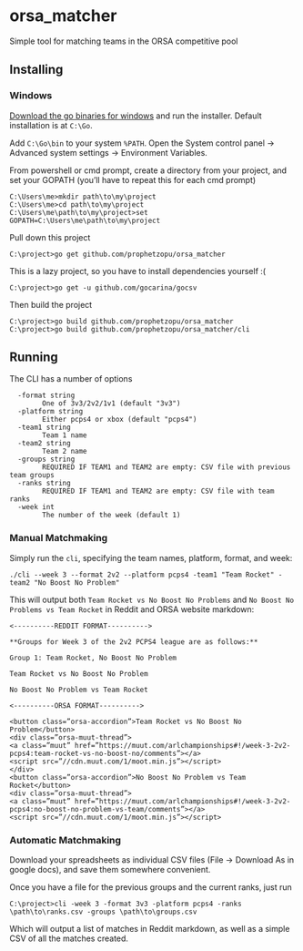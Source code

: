 # orsa_matcher
Simple tool for matching teams in the ORSA competitive pool

## Installing

### Windows
[Download the go binaries for windows](https://golang.org/dl/) and run the installer. Default installation is at `C:\Go`.

Add `C:\Go\bin` to your system `%PATH`. Open the System control panel -> Advanced system settings -> Environment Variables.

From powershell or cmd prompt, create a directory from your project, and set your GOPATH (you’ll have to repeat this for each cmd prompt)
```
C:\Users\me>mkdir path\to\my\project
C:\Users\me>cd path\to\my\project
C:\Users\me\path\to\my\project>set GOPATH=C:\Users\me\path\to\my\project
```

Pull down this project
```
C:\project>go get github.com/prophetzopu/orsa_matcher
```

This is a lazy project, so you have to install dependencies yourself :(
```
C:\project>go get -u github.com/gocarina/gocsv
```

Then build the project
```
C:\project>go build github.com/prophetzopu/orsa_matcher
C:\project>go build github.com/prophetzopu/orsa_matcher/cli
```

## Running

The CLI has a number of options
```
  -format string
        One of 3v3/2v2/1v1 (default "3v3")
  -platform string
        Either pcps4 or xbox (default "pcps4")
  -team1 string
        Team 1 name
  -team2 string
        Team 2 name
  -groups string
        REQUIRED IF TEAM1 and TEAM2 are empty: CSV file with previous team groups
  -ranks string
        REQUIRED IF TEAM1 and TEAM2 are empty: CSV file with team ranks
  -week int
        The number of the week (default 1)
```

### Manual Matchmaking

Simply run the `cli`, specifying the team names, platform, format, and week:
```
./cli --week 3 --format 2v2 --platform pcps4 -team1 "Team Rocket" -team2 "No Boost No Problem"
```

This will output both `Team Rocket vs No Boost No Problems` and `No Boost No Problems vs Team Rocket` in Reddit and ORSA website markdown:

```
<----------REDDIT FORMAT---------->

**Groups for Week 3 of the 2v2 PCPS4 league are as follows:**

Group 1: Team Rocket, No Boost No Problem

Team Rocket vs No Boost No Problem

No Boost No Problem vs Team Rocket

<----------ORSA FORMAT---------->

<button class=”orsa-accordion”>Team Rocket vs No Boost No Problem</button>
<div class=”orsa-muut-thread”>
<a class=”muut” href=”https://muut.com/arlchampionships#!/week-3-2v2-pcps4:team-rocket-vs-no-boost-no/comments”></a>
<script src=”//cdn.muut.com/1/moot.min.js”></script>
</div>
<button class=”orsa-accordion”>No Boost No Problem vs Team Rocket</button>
<div class=”orsa-muut-thread”>
<a class=”muut” href=”https://muut.com/arlchampionships#!/week-3-2v2-pcps4:no-boost-no-problem-vs-team/comments”></a>
<script src=”//cdn.muut.com/1/moot.min.js”></script>
```

### Automatic Matchmaking
Download your spreadsheets as individual CSV files (File -> Download As in google docs), and save them somewhere convenient.

Once you have a file for the previous groups and the current ranks, just run
```
C:\project>cli -week 3 -format 3v3 -platform pcps4 -ranks \path\to\ranks.csv -groups \path\to\groups.csv
```

Which will output a list of matches in Reddit markdown, as well as a simple CSV of all the matches created.
